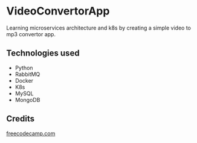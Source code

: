 # VideoConvertorApp
Learning microservices architecture and k8s by creating a simple video to mp3 convertor app.

## Technologies used
- Python
- RabbitMQ
- Docker
- K8s
- MySQL
- MongoDB

## Credits
[freecodecamp.com](https://www.freecodecamp.org/)
